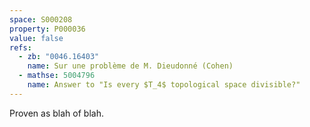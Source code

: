```yaml
---
space: S000208
property: P000036
value: false
refs:
  - zb: "0046.16403"
    name: Sur une problème de M. Dieudonné (Cohen)
  - mathse: 5004796
    name: Answer to "Is every $T_4$ topological space divisible?"
---
```


Proven as blah of blah.
